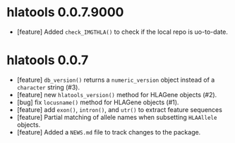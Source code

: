 # hlatools 0.0.7.9000

* [feature] Added `check_IMGTHLA()` to check if the local repo is uo-to-date.

# hlatools 0.0.7

* [feature] `db_version()` returns a `numeric_version` object instead of a `character` string (#3).
* [feature] new `hlatools_version()` method for HLAGene objects (#2).
* [bug] fix `locusname()` method for HLAGene objects (#1).
* [feature] add `exon()`, `intron()`, and `utr()` to extract feature sequences
* [feature] Partial matching of allele names when subsetting `HLAAllele` objects.
* [feature] Added a `NEWS.md` file to track changes to the package.



